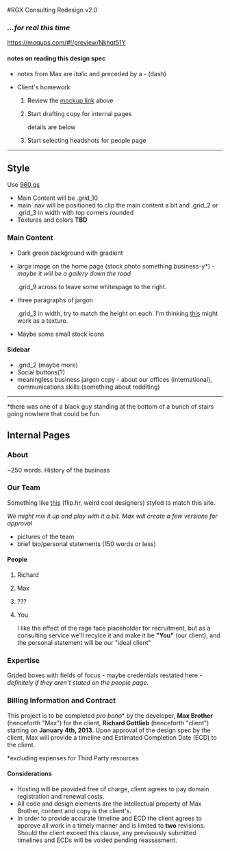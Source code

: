 #RGX Consulting Redesign v2.0

### _...for real this time_
https://moqups.com/#!/preview/Nkhqt51Y

#### notes on reading this design spec

* notes from Max are _italic_ and preceded by a - (dash)
* Client's homework 

    1. Review the [mockup link](https://moqups.com/#!/preview/Nkhqt51Y) above
    2. Start drafting copy for internal pages 

        details are below

    3. Start selecting headshots for people page  

---

## Style
Use [960.gs](http://960.gs)
* Main Content will be .grid_10
* main .nav will be positioned to clip the main content a bit and .grid_2 or .grid_3 in width with top corners rounded
* Textures and colors **TBD**

### Main Content
* Dark green background with gradient
* large image on the home page (stock photo something business-y*) 
 _-maybe it will be a gallery down the road_
 
    .grid_9 across to leave some whitespage to the right.  

* three paragraphs of jargon 

    .grid_3 in width, try to match the height on each. 
    I'm thinking [this](http://subtlepatterns.com/vintage-speckles/) might work as a texture. 
* Maybe some small stock icons 

#### Sidebar
* .grid_2 (maybe more)
* Social buttons(?)
* meaningless business jargon copy - about our offices (international), communications skills (something about redditing)

---
*there was one of a black guy standing at the bottom of a bunch of stairs going nowhere that could be fun

## Internal Pages

### About 

~250 words. History of the business

### Our Team 

Something like [this](http://flip.hr/#crew) (flip.hr, weird cool designers) styled to match this site. 

_We might mix it up and play with it a bit. Max will create a few versions for approval_

* pictures of the team
* brief bio/personal statements (150 words or less)

#### People
1. Richard 
2. Max 
3. ???
4. You

    I like the effect of the rage face placeholder for recruitment, but as a consulting service we'll recylce it and make it be **"You"** (our client), and the personal statement will be our "ideal client"

### Expertise

Grided boxes with fields of focus - maybe credentials restated here
_-definitely if they aren't stated on the people page._

### Billing Information and Contract 

This project is to be completed _pro bono_* by the developer, **Max Brother** (henceforth "Max") for the client, **Richard Gottlieb** (henceforth "client") starting on **January 4th, 2013**. Upon approval of the design spec by the client, Max will provide a timeline and Estimated Completion Date (ECD) to the client.  

*excluding expenses for Third Party resources 

#### Considerations 

* Hosting will be provided free of charge, client agrees to pay domain registration and renewal costs. 
* All code and design elements are the intellectual property of Max Brother, content and copy is the client's. 
* In order to provide accurate timeline and ECD the client agrees to approve all work in a timely manner and is limited to **two** revisions. Should the client exceed this clause, any previsously submitted timelines and ECDs will be voided pending reassesment. 
